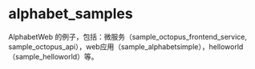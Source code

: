 # alphabet_samples
AlphabetWeb 的例子，包括：微服务（sample_octopus_frontend_service, sample_octopus_api），web应用（sample_alphabetsimple），helloworld（sample_helloworld）等。
